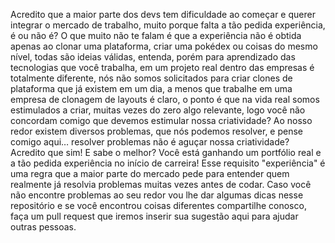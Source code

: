 Acredito que a maior parte dos devs tem dificuldade ao começar e querer integrar o mercado de trabalho, muito porque falta a tão pedida experiência, é ou não é? O que muito não te falam é que a experiência não é obtida apenas ao clonar uma plataforma, criar uma pokédex ou coisas do mesmo nível, todas são ideias válidas, entenda, porém para aprendizado das tecnologias que você trabalha, em um projeto real dentro das empresas é totalmente diferente, nós não somos solicitados para criar clones de plataforma que já existem em um dia, a menos que trabalhe em uma empresa de clonagem de layouts é claro, o ponto é que na vida real somos estimulados a criar, muitas vezes do zero algo relevante, logo você não concordam comigo que devemos estimular nossa criatividade? Ao nosso redor existem diversos problemas, que nós podemos resolver, e pense comigo aqui… resolver problemas não é aguçar nossa criatividade? Acredito que sim! E sabe o melhor? Você está ganhando um portfólio real e a tão pedida experiência no início de carreira! Esse requisito "experiência" é uma regra que a maior parte do mercado pede para entender quem realmente já resolvia problemas muitas vezes antes de codar. Caso você não encontre problemas ao seu redor vou lhe dar algumas dicas nesse repositório e se você encontrou coisas diferentes compartilhe conosco, faça um pull request que iremos inserir sua sugestão aqui para ajudar outras pessoas.